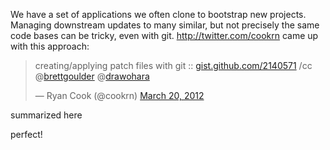 We have a set of applications we often clone to bootstrap new projects.   Managing downstream updates to many similar, but not precisely the same code bases can be tricky, even with git.  http://twitter.com/cookrn  came up with this approach:


<blockquote class="twitter-tweet"><p>creating/applying patch files with git :: <a href="https://t.co/w3wUZymh" title="https://gist.github.com/2140571">gist.github.com/2140571</a> /cc @<a href="https://twitter.com/brettgoulder">brettgoulder</a> @<a href="https://twitter.com/drawohara">drawohara</a></p>&mdash; Ryan Cook (@cookrn) <a href="https://twitter.com/cookrn/status/182197510356475904" data-datetime="2012-03-20T20:10:46+00:00">March 20, 2012</a></blockquote>
<script src="//platform.twitter.com/widgets.js" charset="utf-8"></script>


summarized here


<script src="https://gist.github.com/2140571.js"> </script>


perfect!